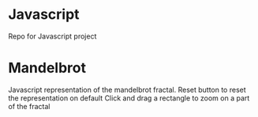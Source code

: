 Javascript
==========

Repo for Javascript project


Mandelbrot
==========

Javascript representation of the mandelbrot fractal.
Reset button to reset the representation on default
Click and drag a rectangle to zoom on a part of the fractal
